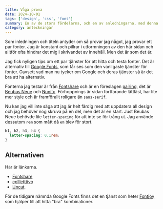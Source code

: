 ```yaml
---
title: Våga prova
date: 2024-10-01
tags: ['design', 'css', 'font']
summary: En av de stora fördelarna, och en av anledningarna, med denna blog är att det ger mig möjlighet att testa och prova saker jag hittar och inspireras av.
category: anteckningar
---
```


Som inledningen och titeln antyder om så provar jag något, jag provar ett par fonter. Jag är konstant och pillrar i utformningen av den här sidan och alltför ofta hindrar det mig i skrivandet av innehåll. Men det är som det är.

Jag fick nyligen tips om ett par tjänster för att hitta och testa fonter. Det är alternativ till [Google Fonts](https://fonts.google.com/), som får ses som den vanligaste tjänster för fonter. Oavsett vad man nu tycker om Google och deras tjänster så är det bra att ha alternativ.

Fonterna jag testar är från [Fontshare](https://www.fontshare.com/) och är en föreslagen [pairing](https://www.fontshare.com/pairs), det är [Beubas Neue](https://www.fontshare.com/fonts/bebas-neue) och [Nunito](https://www.fontshare.com/fonts/nunito). Förhoppnings är sidan fortfarande lättläst, har lite mer style och är framförallt roligare än `sans-serif`.

Nu kan jag vill inte säga att jag är helt färdig med att uppdatera all design och jag behöver nog skruva på en del, men det är en start. Just Beubas Neue behövde lite `letter-spacing` för att inte se för trång ut. Jag använde dessutom `rem` som mått då `em` blev för stort.

```css
h1, h2, h3, h4 {
  letter-spacing: 0.1rem;
}
```

## Alternativen

Här är länkarna.

* [Fontshare](https://) 
* [collletttivo](https://www.collletttivo.it/)
* [Uncut](https://uncut.wtf/).

För de tidigare nämnda Google Fonts finns det en tjänst som heter [Fontjoy](https://fontjoy.com/) som hjälper till att hitta "bra" kombinationer.
